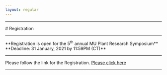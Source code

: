 ```yaml
---
layout: regular
---
```


<hr style="clear: both;" />
# Registration 
<hr style="clear: both;" />
**Registration is open for the 5<sup>th</sup> annual MU Plant Research Symposium** <br />
**Deadline: 31 January, 2021 by 11:59PM (CT)**
<hr style="clear: both;" />
Please follow the link for the Registration. <a href="https://docs.google.com/forms/d/e/1FAIpQLSfThmhzKaaHfcb450PZ3BGGnCUnpxRRYJCEq4BThSNE7-rHkg/viewform?usp=sf_link" target="_blank"> Please click here
<hr style="clear: both;" />
